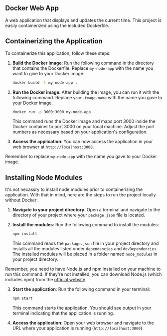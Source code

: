 ## Docker Web App

A web application that displays and updates the current time. This project is easily containerized using the included Dockerfile.

## Containerizing the Application

To containerize this application, follow these steps:

1. **Build the Docker image**: Run the following command in the directory that contains the Dockerfile. Replace `my-node-app` with the name you want to give to your Docker image.

    ```bash
    docker build -t my-node-app .
    ```

2. **Run the Docker image**: After building the image, you can run it with the following command. Replace `your-image-name` with the name you gave to your Docker image.

    ```bash
    docker run -p 3000:3000 my-node-app
    ```

    This command runs the Docker image and maps port 3000 inside the Docker container to port 3000 on your local machine. Adjust the port numbers as necessary based on your application's configuration.

3. **Access the application**: You can now access the application in your web browser at `http://localhost:3000`.

Remember to replace `my-node-app` with the name you gave to your Docker image.


## Installing Node Modules

It's not necassry to install node modules prior to containerizing the application. With that in mind, here are the steps to run the project locally without Docker:

1. **Navigate to your project directory**: Open a terminal and navigate to the directory of your project where your `package.json` file is located.

2. **Install the modules**: Run the following command to install the modules:

    ```bash
    npm install
    ```

    This command reads the `package.json` file in your project directory and installs all the modules listed under `dependencies` and `devDependencies`. The installed modules will be placed in a folder named `node_modules` in your project directory.

Remember, you need to have Node.js and npm installed on your machine to run this command. If they're not installed, you can download Node.js (which includes npm) from the [official website](https://nodejs.org/).

3. **Start the application**: Run the following command in your terminal:

    ```bash
    npm start
    ```

    This command starts the application. You should see output in your terminal indicating that the application is running.

4. **Access the application**: Open your web browser and navigate to the URL where your application is running (`http://localhost:3000`).
